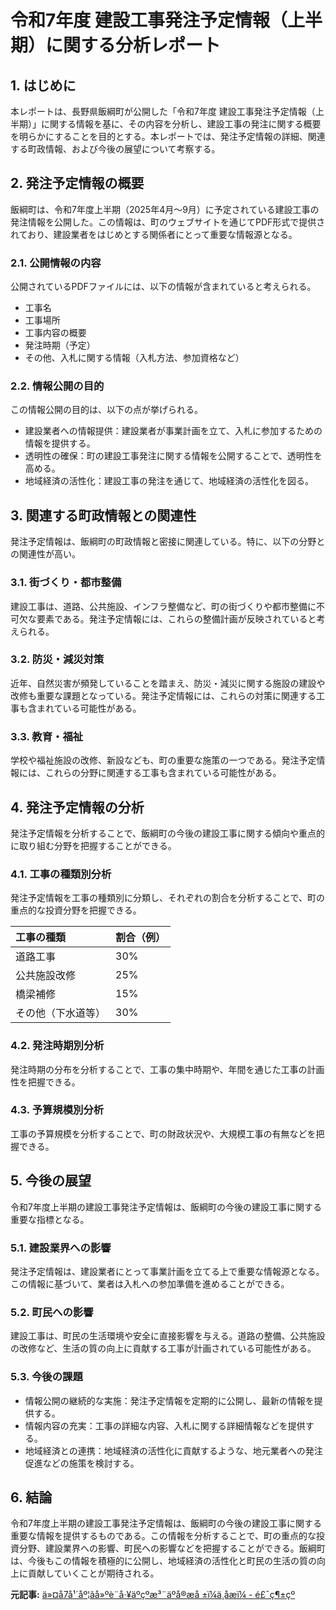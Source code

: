 # 令和7年度 建設工事発注予定情報（上半期）に関する分析レポート

## 1. はじめに

本レポートは、長野県飯綱町が公開した「令和7年度 建設工事発注予定情報（上半期）」に関する情報を基に、その内容を分析し、建設工事の発注に関する概要を明らかにすることを目的とする。本レポートでは、発注予定情報の詳細、関連する町政情報、および今後の展望について考察する。

## 2. 発注予定情報の概要

飯綱町は、令和7年度上半期（2025年4月～9月）に予定されている建設工事の発注情報を公開した。この情報は、町のウェブサイトを通じてPDF形式で提供されており、建設業者をはじめとする関係者にとって重要な情報源となる。

### 2.1. 公開情報の内容

公開されているPDFファイルには、以下の情報が含まれていると考えられる。

* 工事名
* 工事場所
* 工事内容の概要
* 発注時期（予定）
* その他、入札に関する情報（入札方法、参加資格など）

### 2.2. 情報公開の目的

この情報公開の目的は、以下の点が挙げられる。

* 建設業者への情報提供：建設業者が事業計画を立て、入札に参加するための情報を提供する。
* 透明性の確保：町の建設工事発注に関する情報を公開することで、透明性を高める。
* 地域経済の活性化：建設工事の発注を通じて、地域経済の活性化を図る。

## 3. 関連する町政情報との関連性

発注予定情報は、飯綱町の町政情報と密接に関連している。特に、以下の分野との関連性が高い。

### 3.1. 街づくり・都市整備

建設工事は、道路、公共施設、インフラ整備など、町の街づくりや都市整備に不可欠な要素である。発注予定情報には、これらの整備計画が反映されていると考えられる。

### 3.2. 防災・減災対策

近年、自然災害が頻発していることを踏まえ、防災・減災に関する施設の建設や改修も重要な課題となっている。発注予定情報には、これらの対策に関連する工事も含まれている可能性がある。

### 3.3. 教育・福祉

学校や福祉施設の改修、新設なども、町の重要な施策の一つである。発注予定情報には、これらの分野に関連する工事も含まれている可能性がある。

## 4. 発注予定情報の分析

発注予定情報を分析することで、飯綱町の今後の建設工事に関する傾向や重点的に取り組む分野を把握することができる。

### 4.1. 工事の種類別分析

発注予定情報を工事の種類別に分類し、それぞれの割合を分析することで、町の重点的な投資分野を把握できる。

| 工事の種類 | 割合（例） |
| :------------- | :--------- |
| 道路工事 | 30% |
| 公共施設改修 | 25% |
| 橋梁補修 | 15% |
| その他（下水道等） | 30% |

### 4.2. 発注時期別分析

発注時期の分布を分析することで、工事の集中時期や、年間を通じた工事の計画性を把握できる。

### 4.3. 予算規模別分析

工事の予算規模を分析することで、町の財政状況や、大規模工事の有無などを把握できる。

## 5. 今後の展望

令和7年度上半期の建設工事発注予定情報は、飯綱町の今後の建設工事に関する重要な指標となる。

### 5.1. 建設業界への影響

発注予定情報は、建設業者にとって事業計画を立てる上で重要な情報源となる。この情報に基づいて、業者は入札への参加準備を進めることができる。

### 5.2. 町民への影響

建設工事は、町民の生活環境や安全に直接影響を与える。道路の整備、公共施設の改修など、生活の質の向上に貢献する工事が計画されている可能性がある。

### 5.3. 今後の課題

* 情報公開の継続的な実施：発注予定情報を定期的に公開し、最新の情報を提供する。
* 情報内容の充実：工事の詳細な内容、入札に関する詳細情報などを提供する。
* 地域経済との連携：地域経済の活性化に貢献するような、地元業者への発注促進などの施策を検討する。

## 6. 結論

令和7年度上半期の建設工事発注予定情報は、飯綱町の今後の建設工事に関する重要な情報を提供するものである。この情報を分析することで、町の重点的な投資分野、建設業界への影響、町民への影響などを把握することができる。飯綱町は、今後もこの情報を積極的に公開し、地域経済の活性化と町民の生活の質の向上に貢献していくことが期待される。


**元記事:** [ä»¤å7å¹´åº¦ãå»ºè¨­å·¥äºçºæ³¨äºå®æå ±ï¼ä¸åæï¼ - é£¯ç¶±çº](https://www.town.iizuna.nagano.jp/docs/11968.html)